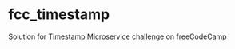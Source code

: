 # fcc_timestamp

Solution for [Timestamp Microservice](https://www.freecodecamp.com/challenges/timestamp-microservice) challenge on freeCodeCamp
